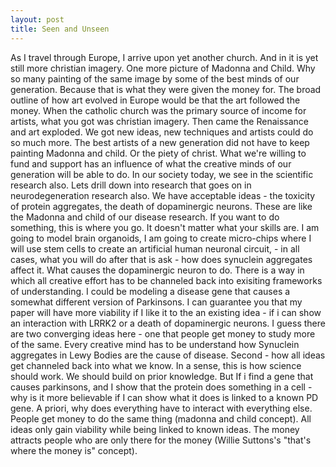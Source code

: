 ```yaml
---
layout: post
title: Seen and Unseen
---
```



As I travel through Europe, I arrive upon yet another church. And in it is yet still more christian imagery. One more picture of Madonna and Child. Why so many painting of the same image by some of the best minds of our generation. 
Because that is what they were given the money for. The broad outline of how art evolved in Europe would be that the art followed the money. When the catholic church was the primary source of income for artists, what you got was christian imagery. Then came the Renaissance and art exploded. We got new ideas, new techniques and artists could do so much more. The best artists of a new generation did not have to keep painting Madonna and child. Or the piety of christ. 
What we're willing to fund and support has an influence of what the creative minds of our generation will be able to do. In our society today, we see in the scientific research also. Lets drill down into research that goes on in neurodegeneration research also. We have acceptable ideas - the toxicity of protein aggregates, the death of dopaminergic neurons. These are like the Madonna and child of our disease research. If you want to do something, this is where you go. It doesn't matter what your skills are. I am going to model brain organoids, I am going to create micro-chips where I will use stem cells to create an artificial human neuronal circuit, - in all cases, what you will do after that is ask - how does synuclein aggregates affect it. What causes the dopaminergic neuron to do. 
There is a way in which all creative effort has to be channeled back into exisiting frameworks of understanding. 
I could be modeling a disease gene that causes a somewhat different version of Parkinsons. I can guarantee you that my paper will have more viability if I like it to the an existing idea - if i can show an interaction with LRRK2 or a death of dopaminergic neurons. 
I guess there are two converging ideas here - one that people get money to study more of the same. Every creative mind has to be understand how Synuclein aggregates in Lewy Bodies are the cause of disease. Second - how all ideas get channeled back into what we know. In a sense, this is how science should work. We should build on prior knowledge. 
But If i find a gene that causes parkinsons, and I show that the protein does something in a cell - why is it more believable if I can show what it does is linked to a known PD gene. A priori, why does everything have to interact with everything else.
People get money to do the same thing (madonna and child concept). 
All ideas only gain viability while being linked to known ideas. 
The money attracts people who are only there for the money (Willie Suttons's "that's where the money is" concept). 
